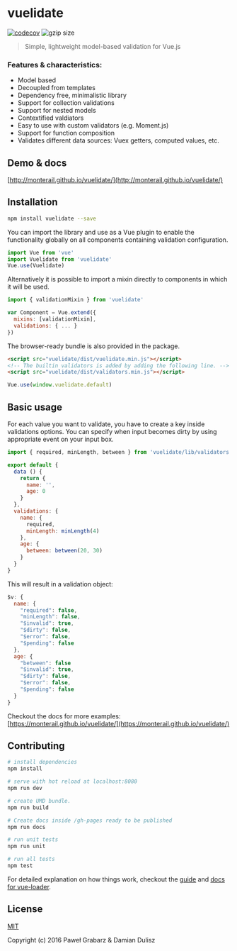# vuelidate
[![codecov](https://codecov.io/gh/monterail/vuelidate/branch/master/graph/badge.svg)](https://codecov.io/gh/monterail/vuelidate)
![gzip size](http://img.badgesize.io/monterail/vuelidate/master/dist/vuelidate.min.js.png?compression=gzip)

> Simple, lightweight model-based validation for Vue.js

### Features & characteristics:
* Model based
* Decoupled from templates
* Dependency free, minimalistic library
* Support for collection validations
* Support for nested models
* Contextified valdiators
* Easy to use with custom validators (e.g. Moment.js)
* Support for function composition
* Validates different data sources: Vuex getters, computed values, etc.

## Demo & docs

[http://monterail.github.io/vuelidate/](http://monterail.github.io/vuelidate/)

## Installation

```bash
npm install vuelidate --save
```

You can import the library and use as a Vue plugin to enable the functionality globally on all components containing validation configuration.

```javascript
import Vue from 'vue'
import Vuelidate from 'vuelidate'
Vue.use(Vuelidate)
```

Alternatively it is possible to import a mixin directly to components in which it will be used.

```javascript
import { validationMixin } from 'vuelidate'

var Component = Vue.extend({
  mixins: [validationMixin],
  validations: { ... }
})
```

The browser-ready bundle is also provided in the package.

```html
<script src="vuelidate/dist/vuelidate.min.js"></script>
<!-- The builtin validators is added by adding the following line. -->
<script src="vuelidate/dist/validators.min.js"></script>
```

```javascript
Vue.use(window.vuelidate.default)
```

## Basic usage

For each value you want to validate, you have to create a key inside validations options. You can specify when input becomes dirty by using appropriate event on your input box.

```javascript
import { required, minLength, between } from 'vuelidate/lib/validators'

export default {
  data () {
    return {
      name: '',
      age: 0
    }
  },
  validations: {
    name: {
      required,
      minLength: minLength(4)
    },
    age: {
      between: between(20, 30)
    }
  }
}
```

This will result in a validation object:

```javascript
$v: {
  name: {
    "required": false,
    "minLength": false,
    "$invalid": true,
    "$dirty": false,
    "$error": false,
    "$pending": false
  },
  age: {
    "between": false
    "$invalid": true,
    "$dirty": false,
    "$error": false,
    "$pending": false
  }
}
```

Checkout the docs for more examples: [https://monterail.github.io/vuelidate/](https://monterail.github.io/vuelidate/)

## Contributing

``` bash
# install dependencies
npm install

# serve with hot reload at localhost:8080
npm run dev

# create UMD bundle.
npm run build

# Create docs inside /gh-pages ready to be published
npm run docs

# run unit tests
npm run unit

# run all tests
npm test
```

For detailed explanation on how things work, checkout the [guide](http://vuejs-templates.github.io/webpack/) and [docs for vue-loader](http://vuejs.github.io/vue-loader).

## License

[MIT](http://opensource.org/licenses/MIT)

Copyright (c) 2016 Paweł Grabarz & Damian Dulisz
